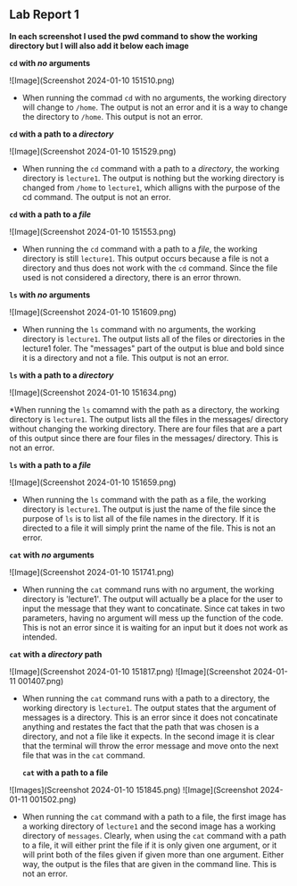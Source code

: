 ## Lab Report 1

**In each screenshot I used the pwd command to show the working directory but I will also add it below each image**

**`cd` with *no* arguments**

![Image](Screenshot 2024-01-10 151510.png)

* When running the commad `cd` with no arguments, the working directory will change to `/home`. The output is not an error and it is a way to change the directory to `/home`. This output is not an error.


 **`cd` with a path to a *directory***

![Image](Screenshot 2024-01-10 151529.png)

* When running the `cd` command with a path to a *directory*, the working directory is `lecture1`. The output is nothing but the working directory is changed from `/home` to `lecture1`, which alligns with the purpose of the cd command. The output is not an error.


**`cd` with a path to a *file***
 
  ![Image](Screenshot 2024-01-10 151553.png)

  * When running the `cd` command with a path to a *file*, the working directory is still `lecture1`. This output occurs because a file is not a directory and thus does not work with the `cd` command. Since the file used is not considered a directory, there is an error thrown.
 
 
 **`ls` with *no* arguments**

 ![Image](Screenshot 2024-01-10 151609.png)

* When running the `ls` command with no arguments, the working directory is `lecture1`. The output lists all of the files or directories in the lecture1 foler. The "messages" part of the output is blue and bold since it is a directory and not a file. This output is not an error.


**`ls` with a path to a *directory***

![Image](Screenshot 2024-01-10 151634.png)

*When running the `ls` comamnd with the path as a directory, the working directory is `lecture1`. The output lists all the files in the messages/ directory without changing the working directory. There are four files that are a part of this output since there are four files in the messages/ directory. This is not an error.


**`ls` with a path to a *file***

![Image](Screenshot 2024-01-10 151659.png)

* When running the `ls` command with the path as a file, the working directory is `lecture1`. The output is just the name of the file since the purpose of `ls` is to list all of the file names in the directory. If it is directed to a file it will simply print the name of the file. This is not an error.


**`cat` with *no* arguments**

![Image](Screenshot 2024-01-10 151741.png)

* When running the `cat` command runs with no argument, the working directory is 'lecture1'. The output will actually be a place for the user to input the message that they want to concatinate. Since cat takes in two parameters, having no argument will mess up the function of the code. This is not an error since it is waiting for an input but it does not work as intended.

**`cat` with a *directory* path**

![Image](Screenshot 2024-01-10 151817.png)
![Image](Screenshot 2024-01-11 001407.png)

* When running the `cat` command runs with a path to a directory, the working directory is `lecture1`. The output states that the argument of messages is a directory. This is an error since it does not concatinate anything and restates the fact that the path that was chosen is a directory, and not a file like it expects. In the second image it is clear that the terminal will throw the error message and move onto the next file that was in the `cat` command.

  **`cat` with a path to a file**

![Images](Screenshot 2024-01-10 151845.png)
![Image](Screenshot 2024-01-11 001502.png)

* When running the `cat` command with a path to a file, the first image has a working directory of `lecture1` and the second image has a working directory of `messages`. Clearly, when using the `cat` command with a path to a file, it will either print the file if it is only given one argument, or it will print both of the files given if given more than one argument. Either way, the output is the files that are given in the command line. This is not an error.
